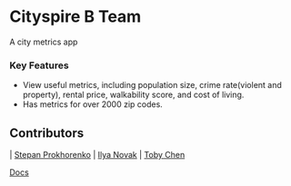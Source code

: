 # Cityspire B Team

A city metrics app

### Key Features

- View useful metrics, including population size, crime rate(violent and property), rental price, walkability score, and cost of living.
- Has metrics for over 2000 zip codes.

## Contributors

|                                                      [Stepan Prokhorenko](https://github.com/KilovoIt)                                                       |                                                       [Ilya Novak](https://github.com/ilyanovak)                                                        |                                                      [Toby Chen](https://github.com/TobyChen320)                                                       

[Docs](https://docs.labs.lambdaschool.com/data-science/)
